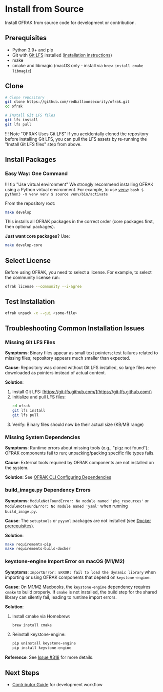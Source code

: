 # Install from Source

Install OFRAK from source code for development or contribution.

## Prerequisites

- Python 3.9+ and pip
- Git with [Git LFS](https://git-lfs.github.com/) installed ([installation instructions](https://github.com/git-lfs/git-lfs#installing))
- make
- cmake and libmagic (macOS only - install via `brew install cmake libmagic`)

## Clone

```bash
# Clone repository
git clone https://github.com/redballoonsecurity/ofrak.git
cd ofrak

# Install Git LFS files
git lfs install
git lfs pull
```

!!! Note "OFRAK Uses Git LFS"
    If you accidentally cloned the repository before installing Git LFS,
    you can pull the LFS assets by re-running the "Install Git LFS files" step from above.

## Install Packages

### Easy Way: One Command

!!! tip "Use virtual environment"
    We strongly recommend installing OFRAK using a Python virtual environment.
    For example, to use [venv](https://docs.python.org/3/library/venv.html):
    ```bash
    $ python3 -m venv venv
    $ source venv/bin/activate
    ```

From the repository root:

```bash
make develop
```

This installs all OFRAK packages in the correct order (core packages first, then optional packages).

**Just want core packages?** Use:
```bash
make develop-core
```

## Select License

Before using OFRAK, you need to select a license. For example, to select the community license run:

```bash
ofrak license --community --i-agree
```

## Test Installation

```bash
ofrak unpack -x --gui <some-file>
```

## Troubleshooting Common Installation Issues

### Missing Git LFS Files

**Symptoms**: Binary files appear as small text pointers; test failures related to missing files; repository appears much smaller than expected.

**Cause**: Repository was cloned without Git LFS installed, so large files were downloaded as pointers instead of actual content.

**Solution**:
1. Install Git LFS: [https://git-lfs.github.com/](https://git-lfs.github.com/)
2. Initialize and pull LFS files:
   ```bash
   cd ofrak
   git lfs install
   git lfs pull
   ```
3. Verify: Binary files should now be their actual size (KB/MB range)

### Missing System Dependencies

**Symptoms**: Runtime errors about missing tools (e.g., "pigz not found"); OFRAK components fail to run; unpacking/packing specific file types fails.

**Cause**: External tools required by OFRAK components are not installed on the system.

**Solution**:
See [OFRAK CLI Configuring Dependencies](../ofrak-cli.md#configuring-dependencies--quickstart)

### build_image.py Dependency Errors

**Symptoms**: `ModuleNotFoundError: No module named 'pkg_resources'` or `ModuleNotFoundError: No module named 'yaml'` when running `build_image.py`.

**Cause**: The `setuptools` or `pyyaml` packages are not installed (see [Docker prerequisites](#docker)).

**Solution**:
```bash
make requirements-pip
make requirements-build-docker
```

### keystone-engine Import Error on macOS (M1/M2)

**Symptoms**: `ImportError: ERROR: fail to load the dynamic library` when importing or using OFRAK components that depend on `keystone-engine`.

**Cause**: On M1/M2 Macbooks, the `keystone-engine` dependency requires `cmake` to build properly. If `cmake` is not installed, the build step for the shared library can silently fail, leading to runtime import errors.

**Solution**:
1. Install cmake via Homebrew:
   ```bash
   brew install cmake
   ```
2. Reinstall keystone-engine:
   ```bash
   pip uninstall keystone-engine
   pip install keystone-engine
   ```

**Reference**: See [Issue #318](https://github.com/redballoonsecurity/ofrak/issues/318) for more details.

## Next Steps

- [Contributor Guide](../contributor-guide/getting-started.md) for development workflow
